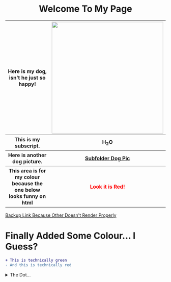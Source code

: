 <html>
<body>
<h1 align="center"> Welcome To My Page</h1>
<table>
  <tr>
    <th>Here is my dog, isn't he just so happy!</th>
    <th><img width="350" height="350" src="https://github.com/ctrottier10/Knes381/assets/157738786/f442b401-8a51-4915-8a91-ea338991a96e"></th>
  </tr>
  <tr>
    <th>This is my subscript.</th>
    <th>H<sub>2</sub>O</th>
  </tr>
  <tr>
    <th>Here is another dog picture.
    <th><a href="/Pictures/dog.png">Subfolder Dog Pic</a></th>
  </tr>
  <tr>
    <th>This area is for my colour because the one below looks funny on html</th>
    <th><p style="color:red;">Look it is Red!</p></th>
  </tr>
</table>

</body>
</html>


[Backup Link Because Other Doesn't Render Properly](Pictures/dog.png)


<h1>Finally Added Some Colour... I Guess?</h1>

```diff
+ This is technically green
- And this is technically red
```

<details>
<summary>The Dot...</summary>

V&#x0307;O<sub>2</sub>

</details>
